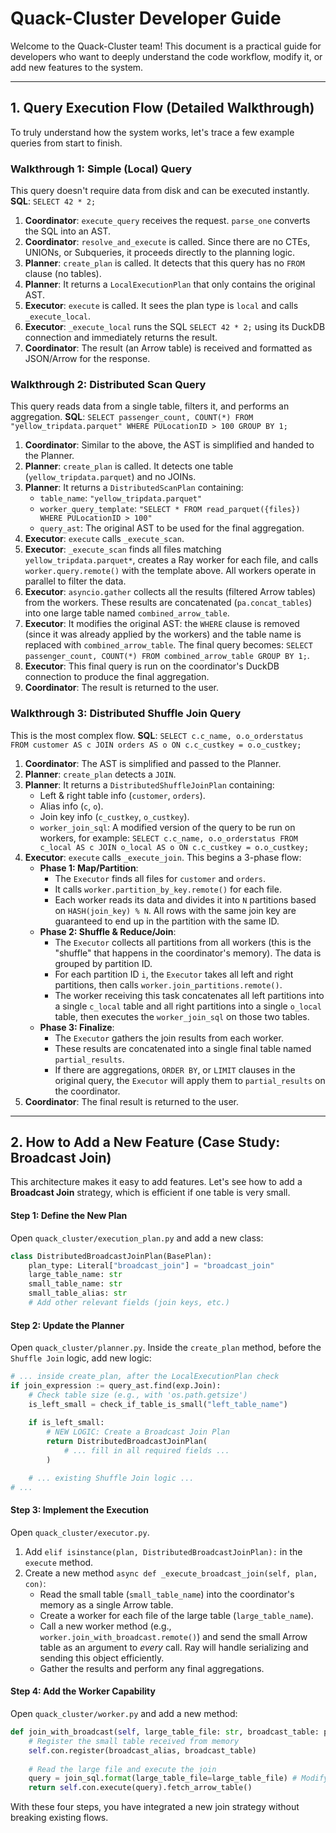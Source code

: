 # Quack-Cluster Developer Guide

Welcome to the Quack-Cluster team\! This document is a practical guide for developers who want to deeply understand the code workflow, modify it, or add new features to the system.

-----

## 1\. Query Execution Flow (Detailed Walkthrough)

To truly understand how the system works, let's trace a few example queries from start to finish.

### Walkthrough 1: Simple (Local) Query

This query doesn't require data from disk and can be executed instantly.
**SQL**: `SELECT 42 * 2;`

1.  **Coordinator**: `execute_query` receives the request. `parse_one` converts the SQL into an AST.
2.  **Coordinator**: `resolve_and_execute` is called. Since there are no CTEs, UNIONs, or Subqueries, it proceeds directly to the planning logic.
3.  **Planner**: `create_plan` is called. It detects that this query has no `FROM` clause (no tables).
4.  **Planner**: It returns a `LocalExecutionPlan` that only contains the original AST.
5.  **Executor**: `execute` is called. It sees the plan type is `local` and calls `_execute_local`.
6.  **Executor**: `_execute_local` runs the SQL `SELECT 42 * 2;` using its DuckDB connection and immediately returns the result.
7.  **Coordinator**: The result (an Arrow table) is received and formatted as JSON/Arrow for the response.

### Walkthrough 2: Distributed Scan Query

This query reads data from a single table, filters it, and performs an aggregation.
**SQL**: `SELECT passenger_count, COUNT(*) FROM "yellow_tripdata.parquet" WHERE PULocationID > 100 GROUP BY 1;`

1.  **Coordinator**: Similar to the above, the AST is simplified and handed to the Planner.
2.  **Planner**: `create_plan` is called. It detects one table (`yellow_tripdata.parquet`) and no JOINs.
3.  **Planner**: It returns a `DistributedScanPlan` containing:
      * `table_name`: `"yellow_tripdata.parquet"`
      * `worker_query_template`: `"SELECT * FROM read_parquet({files}) WHERE PULocationID > 100"`
      * `query_ast`: The original AST to be used for the final aggregation.
4.  **Executor**: `execute` calls `_execute_scan`.
5.  **Executor**: `_execute_scan` finds all files matching `yellow_tripdata.parquet*`, creates a Ray worker for each file, and calls `worker.query.remote()` with the template above. All workers operate in parallel to filter the data.
6.  **Executor**: `asyncio.gather` collects all the results (filtered Arrow tables) from the workers. These results are concatenated (`pa.concat_tables`) into one large table named `combined_arrow_table`.
7.  **Executor**: It modifies the original AST: the `WHERE` clause is removed (since it was already applied by the workers) and the table name is replaced with `combined_arrow_table`. The final query becomes: `SELECT passenger_count, COUNT(*) FROM combined_arrow_table GROUP BY 1;`.
8.  **Executor**: This final query is run on the coordinator's DuckDB connection to produce the final aggregation.
9.  **Coordinator**: The result is returned to the user.

### Walkthrough 3: Distributed Shuffle Join Query

This is the most complex flow.
**SQL**: `SELECT c.c_name, o.o_orderstatus FROM customer AS c JOIN orders AS o ON c.c_custkey = o.o_custkey;`

1.  **Coordinator**: The AST is simplified and passed to the Planner.
2.  **Planner**: `create_plan` detects a `JOIN`.
3.  **Planner**: It returns a `DistributedShuffleJoinPlan` containing:
      * Left & right table info (`customer`, `orders`).
      * Alias info (`c`, `o`).
      * Join key info (`c_custkey`, `o_custkey`).
      * `worker_join_sql`: A modified version of the query to be run on workers, for example: `SELECT c.c_name, o.o_orderstatus FROM c_local AS c JOIN o_local AS o ON c.c_custkey = o.o_custkey;`
4.  **Executor**: `execute` calls `_execute_join`. This begins a 3-phase flow:
      * **Phase 1: Map/Partition**:
          * The `Executor` finds all files for `customer` and `orders`.
          * It calls `worker.partition_by_key.remote()` for each file.
          * Each worker reads its data and divides it into `N` partitions based on `HASH(join_key) % N`. All rows with the same join key are guaranteed to end up in the partition with the same ID.
      * **Phase 2: Shuffle & Reduce/Join**:
          * The `Executor` collects all partitions from all workers (this is the "shuffle" that happens in the coordinator's memory). The data is grouped by partition ID.
          * For each partition ID `i`, the `Executor` takes all left and right partitions, then calls `worker.join_partitions.remote()`.
          * The worker receiving this task concatenates all left partitions into a single `c_local` table and all right partitions into a single `o_local` table, then executes the `worker_join_sql` on those two tables.
      * **Phase 3: Finalize**:
          * The `Executor` gathers the join results from each worker.
          * These results are concatenated into a single final table named `partial_results`.
          * If there are aggregations, `ORDER BY`, or `LIMIT` clauses in the original query, the `Executor` will apply them to `partial_results` on the coordinator.
5.  **Coordinator**: The final result is returned to the user.

-----

## 2\. How to Add a New Feature (Case Study: Broadcast Join)

This architecture makes it easy to add features. Let's see how to add a **Broadcast Join** strategy, which is efficient if one table is very small.

#### Step 1: Define the New Plan

Open `quack_cluster/execution_plan.py` and add a new class:

```python
class DistributedBroadcastJoinPlan(BasePlan):
    plan_type: Literal["broadcast_join"] = "broadcast_join"
    large_table_name: str
    small_table_name: str
    small_table_alias: str
    # Add other relevant fields (join keys, etc.)
```

#### Step 2: Update the Planner

Open `quack_cluster/planner.py`. Inside the `create_plan` method, before the `Shuffle Join` logic, add new logic:

```python
# ... inside create_plan, after the LocalExecutionPlan check
if join_expression := query_ast.find(exp.Join):
    # Check table size (e.g., with 'os.path.getsize')
    is_left_small = check_if_table_is_small("left_table_name")
    
    if is_left_small:
        # NEW LOGIC: Create a Broadcast Join Plan
        return DistributedBroadcastJoinPlan(
            # ... fill in all required fields ...
        )

    # ... existing Shuffle Join logic ...
# ...
```

#### Step 3: Implement the Execution

Open `quack_cluster/executor.py`.

1.  Add `elif isinstance(plan, DistributedBroadcastJoinPlan):` in the `execute` method.
2.  Create a new method `async def _execute_broadcast_join(self, plan, con)`:
      * Read the small table (`small_table_name`) into the coordinator's memory as a single Arrow table.
      * Create a worker for each file of the large table (`large_table_name`).
      * Call a new worker method (e.g., `worker.join_with_broadcast.remote()`) and send the small Arrow table as an argument to *every* call. Ray will handle serializing and sending this object efficiently.
      * Gather the results and perform any final aggregations.

#### Step 4: Add the Worker Capability

Open `quack_cluster/worker.py` and add a new method:

```python
def join_with_broadcast(self, large_table_file: str, broadcast_table: pa.Table, broadcast_alias: str, join_sql: str) -> pa.Table:
    # Register the small table received from memory
    self.con.register(broadcast_alias, broadcast_table)
    
    # Read the large file and execute the join
    query = join_sql.format(large_table_file=large_table_file) # Modify SQL as needed
    return self.con.execute(query).fetch_arrow_table()
```

With these four steps, you have integrated a new join strategy without breaking existing flows.